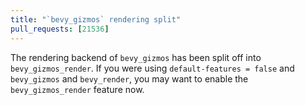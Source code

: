 ```yaml
---
title: "`bevy_gizmos` rendering split"
pull_requests: [21536]
---
```


The rendering backend of `bevy_gizmos` has been split off into `bevy_gizmos_render`.
If you were using `default-features = false` and `bevy_gizmos` and `bevy_render`, you may want to enable the `bevy_gizmos_render` feature now.
